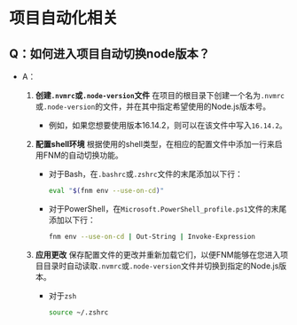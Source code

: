 # 项目自动化相关

## Q：如何进入项目自动切换node版本？

* A：

  1. **创建`.nvmrc`或`.node-version`文件**
     在项目的根目录下创建一个名为`.nvmrc`或`.node-version`的文件，并在其中指定希望使用的Node.js版本号。

     * 例如，如果您想要使用版本16.14.2，则可以在该文件中写入`16.14.2`。

  2. **配置shell环境**
     根据使用的shell类型，在相应的配置文件中添加一行来启用FNM的自动切换功能。

     * 对于Bash，在`.bashrc`或`.zshrc`文件的末尾添加以下行：

       ````bash
       eval "$(fnm env --use-on-cd)"
       ````

     * 对于PowerShell，在`Microsoft.PowerShell_profile.ps1`文件的末尾添加以下行：

       ````bash
       fnm env --use-on-cd | Out-String | Invoke-Expression
       ````

  3. **应用更改**
     保存配置文件的更改并重新加载它们，以便FNM能够在您进入项目目录时自动读取`.nvmrc`或`.node-version`文件并切换到指定的Node.js版本。

     * 对于`zsh`

       ````bash
       source ~/.zshrc
       ````

       